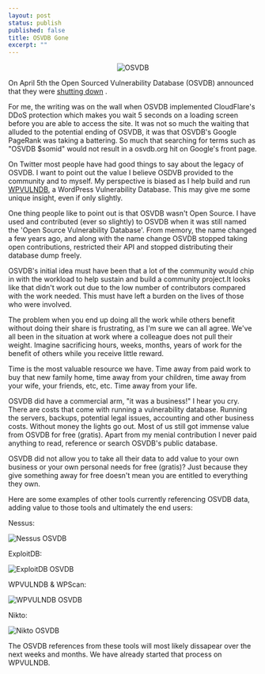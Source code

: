 ```yaml
---
layout: post
status: publish
published: false
title: OSVDB Gone
excerpt: ""
---
```


<p align="center"><img src="http://i.imgur.com/ffTzX2e.jpg" alt="OSVDB" /></p>

On April 5th the Open Sourced Vulnerability Database (OSVDB) announced that they were [shutting down](https://blog.osvdb.org/2016/04/05/osvdb-fin/) .

For me, the writing was on the wall when OSVDB implemented CloudFlare's DDoS protection which makes you wait 5 seconds on a loading screen before you are able to access the site. It was not so much the waiting that alluded to the potential ending of OSVDB, it was that OSVDB's Google PageRank was taking a battering. So much that searching for terms such as "OSVDB $somid" would not result in a osvdb.org hit on Google's front page.

On Twitter most people have had good things to say about the legacy of OSVDB. I want to point out the value I believe OSDVB provided to the community and to myself. My perspective is biased as I help build and run [WPVULNDB](https://wpvulndb.com), a WordPress Vulnerability Database. This may give me some unique insight, even if only slightly.

One thing people like to point out is that OSVDB wasn't Open Source. I have used and contributed (ever so slightly) to OSVDB when it was still named the 'Open Source Vulnerability Database'. From memory, the name changed a few years ago, and along with the name change OSVDB stopped taking open contributions, restricted their API and stopped distributing their database dump freely.

OSVDB's initial idea must have been that a lot of the community would chip in with the workload to help sustain and build a community project.It looks like that didn't work out due to the low number of contributors compared with the work needed. This must have left a burden on the lives of those who were involved.

The problem when you end up doing all the work while others benefit without doing their share is frustrating, as I'm sure we can all agree. We've all been in the situation at work where a colleague does not pull their weight. Imagine sacrificing hours, weeks, months, years of work for the benefit of others while you receive little reward.

Time is the most valuable resource we have. Time away from paid work to buy that new family home, time away from your children, time away from your wife, your friends, etc, etc. Time away from your life.

OSVDB did have a commercial arm, "it was a business!" I hear you cry. There are costs that come with running a vulnerability database.  Running the servers, backups, potential legal issues, accounting and other business costs. Without money the lights go out. Most of us still got immense value from OSVDB for free (gratis). Apart from my menial contribution I never paid anything to read, reference or search OSVDB's public database.

OSVDB did not allow you to take all their data to add value to your own business or your own personal needs for free (gratis)? Just because they give something away for free doesn't mean you are entitled to everything they own.

Here are some examples of other tools currently referencing OSVDB data, adding value to those tools and ultimately the end users:

Nessus:

<img src="http://i.imgur.com/ysR4avq.png" alt="Nessus OSVDB" />

ExploitDB:

<img src="http://i.imgur.com/UDpQzqz.png" alt="ExploitDB OSVDB" />

WPVULNDB & WPScan:

<img src="http://i.imgur.com/eXNF5ID.png" alt="WPVULNDB OSVDB" />

Nikto:

<img src="http://i.imgur.com/KfSiPl8.png" alt="Nikto OSVDB" />

The OSVDB references from these tools will most likely dissapear over the next weeks and months. We have already started that process on WPVULNDB.
